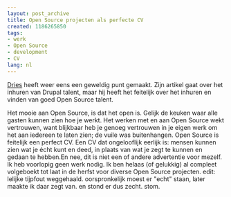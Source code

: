 ```yaml
---
layout: post_archive
title: Open Source projecten als perfecte CV
created: 1186265850
tags:
- werk
- Open Source
- development
- CV
lang: nl
---
```

[Dries](http://buytaert.net/on-hiring-drupal-talent-2) heeft weer eens een geweldig punt gemaakt. Zijn artikel gaat over het inhuren van Drupal talent, maar hij heeft het feitelijk over het inhuren en vinden van goed Open Source talent.

Het mooie aan Open Source, is dat het open is. Gelijk de keuken waar alle gasten kunnen zien hoe je werkt. Het werken met en aan Open Source wekt vertrouwen, want blijkbaar heb je genoeg vertrouwen in je eigen werk om het aan iedereen te laten zien; de vuile was buitenhangen. Open Source is feitelijk een perfect CV. Een CV dat ongelooflijk eerlijk is: mensen kunnen zien wat je écht kunt en deed, in plaats van wat je zegt te kunnen en gedaan te hebben.<!--break-->En nee, dit is niet een of andere advertentie voor mezelf. Ik heb voorlopig geen werk nodig. Ik ben helaas (of gelukkig) al compleet volgeboekt tot laat in de herfst voor diverse Open Source projecten. edit: lelijke tijpfout weggehaald. oorspronkelijk moest er "echt" staan, later maakte ik daar  zegt van. en stond er dus zecht. stom.
